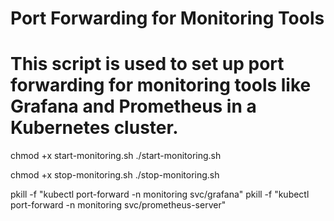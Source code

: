 
# Port Forwarding for Monitoring Tools

# This script is used to set up port forwarding for monitoring tools like Grafana and Prometheus in a Kubernetes cluster.



chmod +x start-monitoring.sh
./start-monitoring.sh


chmod +x stop-monitoring.sh
./stop-monitoring.sh



pkill -f "kubectl port-forward -n monitoring svc/grafana"
pkill -f "kubectl port-forward -n monitoring svc/prometheus-server"
